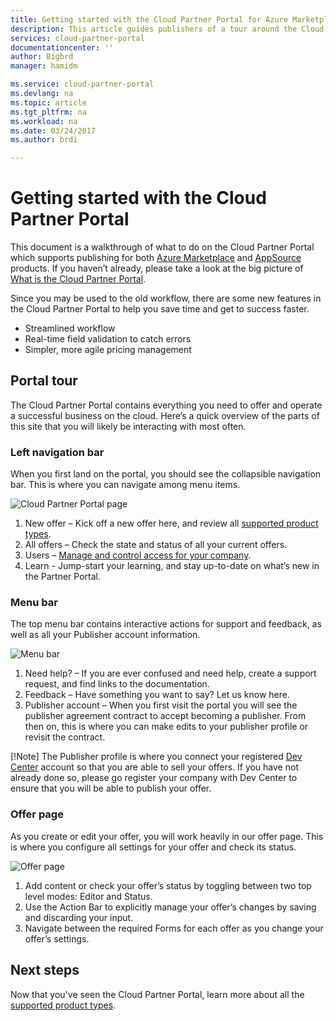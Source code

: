 ```yaml
---
title: Getting started with the Cloud Partner Portal for Azure Marketplace  | Microsoft Docs
description: This article guides publishers of a tour around the Cloud Partner Portal and all that it is capable of.
services: cloud-partner-portal
documentationcenter: ''
author: Bigbrd
manager: hamidm

ms.service: cloud-partner-portal
ms.devlang: na
ms.topic: article
ms.tgt_pltfrm: na
ms.workload: na
ms.date: 03/24/2017
ms.author: brdi

---
```


# Getting started with the Cloud Partner Portal
This document is a walkthrough of what to do on the Cloud Partner Portal which supports publishing for both [Azure Marketplace](https://azuremarketplace.microsoft.com/) and [AppSource](https://appsource.microsoft.com/) products. If you haven’t already, please take a look at the big picture of [What is the Cloud Partner Portal](./cloud-partner-portal-what-is-the-cloud-partner-portal.md).

Since you may be used to the old workflow, there are some new features in the Cloud Partner Portal to help you save time and get to success faster. 
* Streamlined workflow
* Real-time field validation to catch errors 
* Simpler, more agile pricing management

## Portal tour
The Cloud Partner Portal contains everything you need to offer and operate a successful business on the cloud. Here’s a quick overview of the parts of this site that you will likely be interacting with most often.

### Left navigation bar
When you first land on the portal, you should see the collapsible navigation bar. This is where you can navigate among menu items.

![Cloud Partner Portal page](./media/cloud-partner-portal-getting-started-with-the-cloud-partner-portal/cloud-partner-portal-page.png)

1.	New offer – Kick off a new offer here, and review all [supported product types](./Cloud-partner-portal-products-that-can-get-published-via-portal.md).
2.	All offers – Check the state and status of all your current offers.
3.	Users – [Manage and control access for your company](./cloud-partner-portal-manage-users.md).
4.	Learn -  Jump-start your learning, and stay up-to-date on what’s new in the Partner Portal.

### Menu bar
The top menu bar contains interactive actions for support and feedback, as well as all your Publisher account information.

![Menu bar](./media/cloud-partner-portal-getting-started-with-the-cloud-partner-portal/menu-bar.png)

1.	Need help? – If you are ever confused and need help, create a support request, and find links to the documentation.
2.	Feedback – Have something you want to say? Let us know here.
3.	Publisher account – When you first visit the portal you will see the publisher agreement contract to accept becoming a publisher. From then on, this is where you can make edits to your publisher profile or revisit the contract. 

[!Note] The Publisher profile is where you connect your registered [Dev Center](https://dev.windows.com/registration?accountProgram=Azure) account so that you are able to sell your offers. If you have not already done so, please go register your company with Dev Center to ensure that you will be able to publish your offer.

### Offer page 
As you create or edit your offer, you will work heavily in our offer page. This is where you configure all settings for your offer and check its status. 

![Offer page](./media/cloud-partner-portal-getting-started-with-the-cloud-partner-portal/offer-page.png )

1.	Add content or check your offer’s status by toggling between two top level modes: Editor and Status.
2.	Use the Action Bar to explicitly manage your offer’s changes by saving and discarding your input.
3.	Navigate between the required Forms for each offer as you change your offer’s settings.

## Next steps	
Now that you've seen the Cloud Partner Portal, learn more about all the [supported product types](./Cloud-partner-portal-products-that-can-get-published-via-portal.md).

